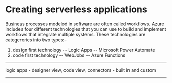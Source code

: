 
# Creating serverless applications

Business processes modeled in software are often called workflows. Azure includes four different technologies that you can use to build and implement workflows that integrate multiple systems. These technologies are categerories into two types:-

1. design first technology
  -- Logic Apps
  -- Microsoft Power Automate
2. code first technology
  -- WebJobs
  -- Azure Functions

------

logic apps - designer view, code view, connectors - built in and custom

---

